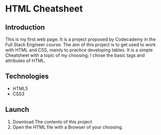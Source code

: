 # HTML Cheatsheet

## Introduction
This is my first web page. It is a project proposed by Codecademy in the Full Stack Engineer course. The aim of this project is to get used to work with HTML and CSS, mainly to practice developing tables. It is a simple Cheatsheet with a topic of my choosing; I chose the basic tags and attributes of HTML.

## Technologies
* HTML5
* CSS3

## Launch
1. Download The contents of this project
2. Open the HTML file with a Browser of your choosing.